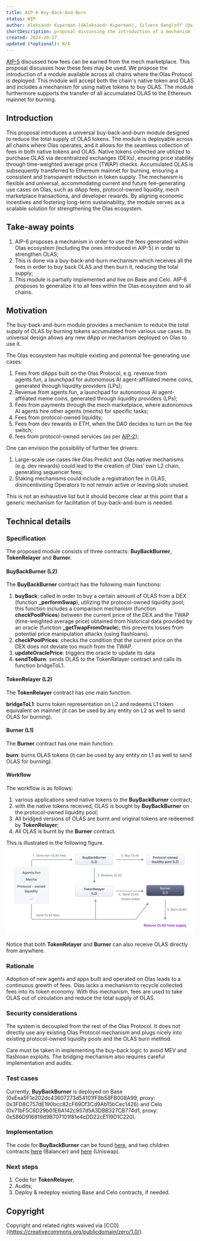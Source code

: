 ```yaml
---
title: AIP-6 Buy-Back-And-Burn
status: WIP
author: Aleksandr Kuperman (@Aleksandr Kuperman), Silvere Gangloff (@silvere), David Minarsch (@DavidMinarsch)
shortDescription: proposal discussing the introduction of a mechanism for buying back OLAS from DEX in order to reduce total supply.
created: 2024-20-27
updated (*optional): N/A
---
```



[AIP-5](https://github.com/valory-xyz/autonolas-aip/blob/aip-5/content/aips/automate_relayer_marketplace.md) discussed how fees can be earned from the mech marketplace. This proposal discusses how these fees may be used. We propose the introduction of a module available across all chains where the Olas Protocol is deployed. This module will accept both the chain's native token and OLAS and includes a mechanism for using native tokens to buy OLAS. The module furthermore supports the transfer of all accumulated OLAS to the Ethereum mainnet for burning.


## Introduction


This proposal introduces a universal buy-back-and-burn module designed to reduce the total supply of OLAS tokens. The module is deployable across all chains where Olas operates, and it allows for the seamless collection of fees in both native tokens and OLAS. Native tokens collected are utilized to purchase OLAS via decentralized exchanges (DEXs), ensuring price stability through time-weighted average price (TWAP) checks. Accumulated OLAS is subsequently transferred to Ethereum mainnet for burning, ensuring a consistent and transparent reduction in token supply. The mechanism is flexible and universal, accommodating current and future fee-generating use cases on Olas, such as dApp fees, protocol-owned liquidity, mech marketplace transactions, and developer rewards. By aligning economic incentives and fostering long-term sustainability, the module serves as a scalable solution for strengthening the Olas ecosystem.


## Take-away points


1. AIP-6 proposes a mechanism in order to use the fees generated within Olas ecosystem (including the ones introduced in AIP-5) in order to strengthen OLAS;
2. This is done via a buy-back-and-burn mechanism which receives all the fees in order to buy back OLAS and then burn it, reducing the total supply;
3. This module is partially implemented and live on Base and Celo. AIP-6 proposes to generalize it to all fees within the Olas ecosystem and to all chains. 


## Motivation


The buy-back-and-burn module provides a mechanism to reduce the total supply of OLAS by burning tokens accumulated from various use cases. Its universal design allows any new dApp or mechanism deployed on Olas to use it.


The Olas ecosystem has multiple existing and potential fee-generating use cases:


1. Fees from dApps built on the Olas Protocol, e.g. revenue from agents.fun, a launchpad for autonomous AI agent-affiliated meme coins, generated through liquidity providers (LPs); 
2. Revenue from agents.fun, a launchpad for autonomous AI agent-affiliated meme coins, generated through liquidity providers (LPs);
3. Fees from payments through the mech marketplace, where autonomous AI agents hire other agents (mechs) for specific tasks;
4. Fees from protocol-owned liquidity;
5. Fees from dev rewards in ETH, when the DAO decides to turn on the fee switch;
6. fees from protocol-owned services (as per [AIP-2](https://github.com/valory-xyz/autonolas-aip/blob/aip-2/content/aips/core-build-a-pose.md));


One can envision the possibility of further fee drivers:


1. Large-scale use cases like Olas Predict and Olas native mechanisms (e.g. dev rewards) could lead to the creation of Olas’ own L2 chain, generating sequencer fees;
2. Staking mechanisms could include a registration fee in OLAS, disincentivising Operators to not remain active or leaving slots unused.


This is not an exhaustive list but it should become clear at this point that a generic mechanism for facilitation of buy-back-and-burn is needed.


## Technical details


### Specification


The proposed module consists of three contracts: **BuyBackBurner**, **TokenRelayer** and **Burner**.


#### BuyBackBurner (L2)


The **BuyBackBurner** contract has the following main functions:


1. **buyBack**: called in order to buy a certain amount of OLAS from a DEX (function **_performSwap**), utilizing the protocol-owned liquidity pool; this function includes a comparison mechanism (function **checkPoolPrices**) between the current price of the DEX and the TWAP (time-weighted average price) obtained from historical data provided by an oracle (function **_getTwapFromOracle**); this prevents losses from potential price manipulation attacks (using flashloans).
2. **checkPoolPrices**: checks the condition that the current price on the DEX does not deviate too much from the TWAP.
3. **updateOraclePrice**: triggers the oracle to update its data
4. **sendToBurn**: sends OLAS to the TokenRelayer contract and calls its function bridgeToL1.


#### TokenRelayer (L2)


The **TokenRelayer** contract has one main function:


**bridgeToL1**: burns token representation on L2 and redeems L1 token equivalent on mainnet (it can be used by any entity on L2 as well to send OLAS for burning).


#### Burner (L1)


The **Burner** contract has one main function:


**burn**: burns OLAS tokens (it can be used by any entity on L1 as well to send OLAS for burning).


#### Workflow


The workflow is as follows:


1. various applications send native tokens to the **BuyBackBurner** contract;
2. with the native tokens received, OLAS is bought by **BuyBackBurner** on the protocol-owned liquidity pool;
3. All bridged versions of OLAS are burnt and original tokens are redeemed by **TokenRelayer**;
4. All OLAS is burnt by the **Burner** contract.


This is illustrated in the following figure. ![Image](../imgs/img.png "Buy-Back-And-Burn")


Notice that both **TokenRelayer** and **Burner** can also receive OLAS directly from anywhere.


### Rationale


Adoption of new agents and apps built and operated on Olas leads to a continuous growth of fees. Olas lacks a mechanism to recycle collected fees into its token economy. With this mechanism, fees are used to take OLAS out of circulation and reduce the total supply of OLAS.


### Security considerations


The system is decoupled from the rest of the Olas Protocol. It does not directly use any existing Olas Protocol mechanism and plugs nicely into existing protocol-owned liquidity pools and the OLAS burn method.


Care must be taken in implementing the buy-back logic to avoid MEV and flashloan exploits. The bridging mechanism also requires careful implementation and audits.


### Test cases


Currently, **BuyBackBurner** is deployed on Base (0xEea5F1e202dc43607273d54101fF8b58FB008A99, proxy: 0x3FD8C757dE190bcc82cF69Df3Cd9Ab15bCec1426) and Celo (0x71bF5C6D29b01E6A142c957d5A3DBB327CB774d1, proxy: 0x586D916819d9B707101f81e4cDD22cE119D1C220).


### Implementation


The code for **BuyBackBurner** can be found [here](https://github.com/dvilelaf/meme-ooorr/blob/main/contracts/BuyBackBurner.sol), and two children contracts [here](https://github.com/dvilelaf/meme-ooorr/blob/main/contracts/BuyBackBurnerBalancer.sol) (Balancer) and [here](https://github.com/dvilelaf/meme-ooorr/blob/main/contracts/BuyBackBurnerUniswap.sol) (Uniswap).


### Next steps


1. Code for **TokenRelayer**;
2. Audits;
3. Deploy & redeploy existing Base and Celo contracts, if needed.


## Copyright


Copyright and related rights waived via [CC0]((https://creativecommons.org/publicdomain/zero/1.0/).
